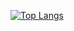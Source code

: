 

[![Top Langs](https://github-readme-stats.vercel.app/api/top-langs/?username=freddoropeza&layout=compact)](https://github.com/freddoropeza/github-readme-stats)

<!--
**freddoropeza/freddoropeza** is a ✨ _special_ ✨ repository because its `README.md` (this file) appears on your GitHub profile.

Here are some ideas to get you started:

- 🔭 I’m currently working on ...
- 🌱 I’m currently learning ...
- 👯 I’m looking to collaborate on ...
- 🤔 I’m looking for help with ...
- 💬 Ask me about ...
- 📫 How to reach me: ...
- 😄 Pronouns: ...
- ⚡ Fun fact: ...
-->
